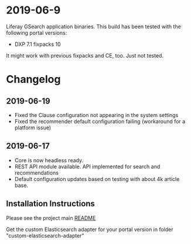 # 2019-06-9

Liferay GSearch application binaries. This build has been tested with the following portal versions:

* DXP 7.1 fixpacks 10

It might work with previous fixpacks and CE, too. Just not tested.

# Changelog

## 2019-06-19

* Fixed the Clause configuration not appearing in the system settings
* Fixed the recommender default configuration failing (workaround for a platform issue) 

## 2019-06-17

* Core is now headless ready.
* REST API module available. API implemented for search and recommendations
* Default configuration updates based on testing with about 4k article base.

## Installation Instructions

Please see the project main [README](https://github.com/peerkar/liferay-gsearch)

Get the custom Elasticsearch adapter for your portal version in folder "custom-elasticsearch-adapter"
 